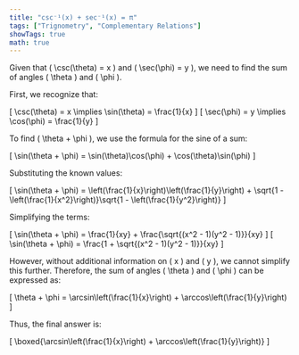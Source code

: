 ```yaml
---
title: "csc⁻¹(x) + sec⁻¹(x) = π"
tags: ["Trignometry", "Complementary Relations"]
showTags: true
math: true
---
```




Given that \( \csc(\theta) = x \) and \( \sec(\phi) = y \), we need to find the sum of angles \( \theta \) and \( \phi \).

First, we recognize that:

\[ \csc(\theta) = x \implies \sin(\theta) = \frac{1}{x} \]
\[ \sec(\phi) = y \implies \cos(\phi) = \frac{1}{y} \]

To find \( \theta + \phi \), we use the formula for the sine of a sum:

\[ \sin(\theta + \phi) = \sin(\theta)\cos(\phi) + \cos(\theta)\sin(\phi) \]

Substituting the known values:

\[ \sin(\theta + \phi) = \left(\frac{1}{x}\right)\left(\frac{1}{y}\right) + \sqrt{1 - \left(\frac{1}{x^2}\right)}\sqrt{1 - \left(\frac{1}{y^2}\right)} \]

Simplifying the terms:

\[ \sin(\theta + \phi) = \frac{1}{xy} + \frac{\sqrt{(x^2 - 1)(y^2 - 1)}}{xy} \]
\[ \sin(\theta + \phi) = \frac{1 + \sqrt{(x^2 - 1)(y^2 - 1)}}{xy} \]

However, without additional information on \( x \) and \( y \), we cannot simplify this further. Therefore, the sum of angles \( \theta \) and \( \phi \) can be expressed as:

\[ \theta + \phi = \arcsin\left(\frac{1}{x}\right) + \arccos\left(\frac{1}{y}\right) \]

Thus, the final answer is:

\[
\boxed{\arcsin\left(\frac{1}{x}\right) + \arccos\left(\frac{1}{y}\right)}
\]
